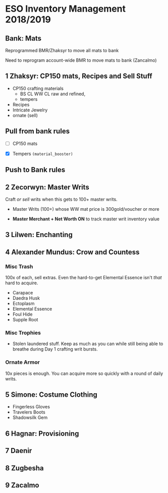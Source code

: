 # ESO Inventory Management 2018/2019

## Bank: Mats

Reprogrammed BMR/Zhaksyr to move all mats to bank

Need to reprogram account-wide BMR to move mats to bank (Zancalmo)

## 1 Zhaksyr: CP150 mats, Recipes and Sell Stuff

- CP150 crafting materials
	- BS CL WW CL raw and refined,
	- tempers
- Recipes
- Intricate Jewelry
- ornate (sell)

## Pull from bank  rules

- [ ] CP150 mats

- [x] Tempers
	`(material_booster)`

## Push to Bank rules


## 2 Zecorwyn: Master Writs

Craft _or sell_ writs when this gets to 100+ master writs.

- Master Writs (100+) whose WW mat price is 300gold/voucher or more

- **Master Merchant + Net Worth ON** to track master writ inventory value

## 3 Lilwen: Enchanting

## 4 Alexander Mundus: Crow and Countess

### Misc Trash

100x of each, sell extras. Even the hard-to-get Elemental Essence isn't _that_ hard to acquire.

- Carapace
- Daedra Husk
- Ectoplasm
- Elemental Essence
- Foul Hide
- Supple Root

### Misc Trophies

- Stolen laundered stuff. Keep as much as you can while still being able to breathe during Day 1 crafting writ bursts.

### Ornate Armor

10x pieces is enough. You can acquire more so quickly with a round of daily writs.

## 5 Simone: Costume Clothing

- Fingerless Gloves
- Travelers Boots
- Shadowsilk Gem


## 6 Hagnar: Provisioning

## 7 Daenir

## 8 Zugbesha

## 9 Zacalmo
